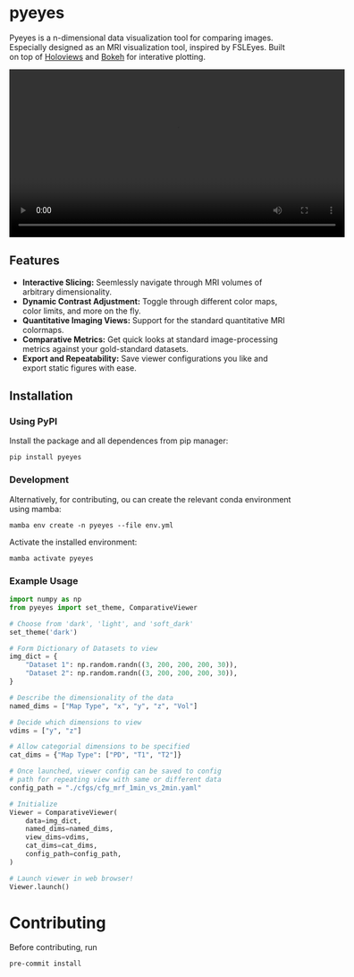 # pyeyes

Pyeyes is a n-dimensional data visualization tool for comparing images. Especially designed as an MRI visualization tool, inspired by FSLEyes. Built on top of [Holoviews](https://holoviews.org/) and [Bokeh](https://bokeh.org/) for interative plotting.

<video width="600" controls>
  <source src="./doc/demo.mov" type="video/mp4">
</video>

## Features

- **Interactive Slicing:** Seemlessly navigate through MRI volumes of arbitrary dimensionality.
- **Dynamic Contrast Adjustment:** Toggle through different color maps, color limits, and more on the fly.
- **Quantitative Imaging Views:** Support for the standard quantitative MRI colormaps.
- **Comparative Metrics:** Get quick looks at standard image-processing metrics against your gold-standard datasets.
- **Export and Repeatability:** Save viewer configurations you like and export static figures with ease.

## Installation

### Using PyPI
Install the package and all dependences from pip manager:
```
pip install pyeyes
```

### Development
Alternatively, for contributing, ou can create the relevant conda environment using mamba:
```
mamba env create -n pyeyes --file env.yml
```

Activate the installed environment:
```
mamba activate pyeyes
```

### Example Usage

```python
import numpy as np
from pyeyes import set_theme, ComparativeViewer

# Choose from 'dark', 'light', and 'soft_dark'
set_theme('dark')

# Form Dictionary of Datasets to view
img_dict = {
    "Dataset 1": np.random.randn((3, 200, 200, 200, 30)),
    "Dataset 2": np.random.randn((3, 200, 200, 200, 30)),
}

# Describe the dimensionality of the data
named_dims = ["Map Type", "x", "y", "z", "Vol"]

# Decide which dimensions to view
vdims = ["y", "z"]

# Allow categorial dimensions to be specified
cat_dims = {"Map Type": ["PD", "T1", "T2"]}

# Once launched, viewer config can be saved to config
# path for repeating view with same or different data
config_path = "./cfgs/cfg_mrf_1min_vs_2min.yaml"

# Initialize
Viewer = ComparativeViewer(
    data=img_dict,
    named_dims=named_dims,
    view_dims=vdims,
    cat_dims=cat_dims,
    config_path=config_path,
)

# Launch viewer in web browser!
Viewer.launch()
```

# Contributing

Before contributing, run
```bash
pre-commit install
```
